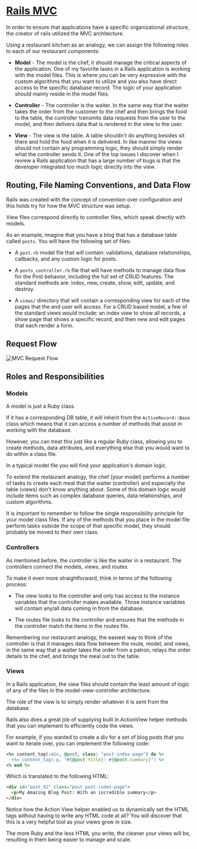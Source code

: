 # [Rails MVC](https://github.com/saramccombs/rails-model-view-controller-readme)

In order to ensure that applications have a specific organizational structure, the creator of rails utilized the MVC architecture.

Using a restaurant kitchen as an analogy, we can assign the following roles to each of our restaurant components:

- **Model** - The model is the chef, it should manage the critical aspects of the application. One of my favorite tasks in a Rails application is working with the model files. This is where you can be very expressive with the custom algorithms that you want to utilize and you also have direct access to the specific database record. The logic of your application should mainly reside in the model files.

- **Controller** - The controller is the waiter. In the same way that the waiter takes the order from the customer to the chef and then brings the food to the table, the controller transmits data requests from the user to the model, and then delivers data that is rendered in the view to the user.

- **View** - The view is the table. A table shouldn't do anything besides sit there and hold the food when it is delivered. In like manner the views should not contain any programming logic, they should simply render what the controller sends it. One of the top issues I discover when I review a Rails application that has a large number of bugs is that the developer integrated too much logic directly into the view.

## Routing, File Naming Conventions, and Data Flow

Rails was created with the concept of convention over configuration and this holds try for how the MVC structure was setup.

View files correspond directly to controller files, which speak directly with models.

As an example, imagine that you have a blog that has a database table called `posts`. You will have the following set of files:

- A `post.rb` model file that will contain: validations, database relationships, callbacks, and any custom logic for posts.

- A `posts_controller.rb` file that will have methods to manage data flow for the Post behavior, including the full set of CRUD features. The standard methods are: index, new, create, show, edit, update, and destroy.

- A `views/` directory that will contain a corresponding view for each of the pages that the end user will access. For a CRUD based model, a few of the standard views would include: an index view to show all records, a show page that shows a specific record, and then new and edit pages that each render a form.

## Request Flow

![MVC Request Flow](https://s3.amazonaws.com/flatiron-bucket/readme-lessons/mvc_flow_updated.png)

## Roles and Responsibilities

### Models

A model is just a Ruby class.

If it has a corresponding DB table, it will inherit from the `ActiveRecord::Base` class which means that it can access a number of methods that assist in working with the database.

However, you can treat this just like a regular Ruby class, allowing you to create methods, data attributes, and everything else that you would want to do within a class file.`

In a typical model file you will find your application's domain logic.

To extend the restaurant analogy, the chef (your model) performs a number of tasks to create each meal that the waiter (controller) and especially the table (views) don't know anything about. Some of this domain logic would include items such as complex database queries, data relationships, and custom algorithms.

It is important to remember to follow the single responsibility principle for your model class files. If any of the methods that you place in the model file perform tasks outside the scope of that specific model, they should probably be moved to their own class.

### Controllers

As mentioned before, the controller is like the waiter in a restaurant. The controllers connect the models, views, and routes. 

To make it even more straightforward, think in terms of the following process:

- The view looks to the controller and only has access to the instance variables that the controller makes available. Those instance variables will contain any/all data coming in from the database.

- The routes file looks to the controller and ensures that the methods in the controller match the items in the routes file.

Remembering our restaurant analogy, the easiest way to think of the controller is that it manages data flow between the route, model, and views, in the same way that a waiter takes the order from a patron, relays the order details to the chef, and brings the meal out to the table.

### Views

In a Rails application, the view files should contain the least amount of logic of any of the files in the model-view-controller architecture.

The role of the view is to simply render whatever it is sent from the database.

Rails also does a great job of supplying built in ActionView helper methods that you can implement to efficiently code the views. 

For example, if you wanted to create a div for a set of blog posts that you want to iterate over, you can implement the following code:

```ruby
<%= content_tag(:div, @post, class: "post-index-page") do %>
  <%= content_tag(:p, "#{@post.title}: #{@post.summary}") %>
<% end %>
```

Which is translated to the following HTML:

```HTML
<div id="post_42" class="post post-index-page">
  <p>My Amazing Blog Post: With an incredible summary</p>
</div>
```

Notice how the Action View helper enabled us to dynamically set the HTML tags without having to write any HTML code at all? You will discover that this is a very helpful tool as your views grow in size.

The more Ruby and the less HTML you write, the cleaner your views will be, resulting in them being easier to manage and scale.
